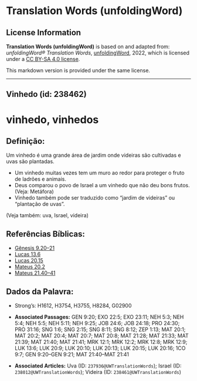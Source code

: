 # Translation Words (unfoldingWord)

## License Information

**Translation Words (unfoldingWord)** is based on and adapted from: _unfoldingWord® Translation Words_, [unfoldingWord](https://unfoldingword.org/utw), 2022, which is licensed under a [CC BY-SA 4.0 license](https://creativecommons.org/licenses/by-sa/4.0/legalcode.en).

This markdown version is provided under the same license.



--------------------------------

## Vinhedo (id: 238462)

vinhedo, vinhedos
=================

Definição:
----------

Um vinhedo é uma grande área de jardim onde videiras são cultivadas e uvas são plantadas.

* Um vinhedo muitas vezes tem um muro ao redor para proteger o fruto de ladrões e animais.
* Deus comparou o povo de Israel a um vinhedo que não deu bons frutos. (Veja: Metáfora)
* Vinhedo também pode ser traduzido como “jardim de videiras” ou “plantação de uvas”.

(Veja também: uva, Israel, videira)

Referências Bíblicas:
---------------------

* [Gênesis 9\.20–21](https://ref.ly/Gen9:20-Gen9:21)
* [Lucas 13\.6](https://ref.ly/Luke13:6)
* [Lucas 20\.15](https://ref.ly/Luke20:15)
* [Mateus 20\.2](https://ref.ly/Matt20:2)
* [Mateus 21\.40–41](https://ref.ly/Matt21:40-Matt21:41)

Dados da Palavra:
-----------------

* Strong’s: H1612, H3754, H3755, H8284, G02900

* **Associated Passages:** GEN 9:20; EXO 22:5; EXO 23:11; NEH 5:3; NEH 5:4; NEH 5:5; NEH 5:11; NEH 9:25; JOB 24:6; JOB 24:18; PRO 24:30; PRO 31:16; SNG 1:6; SNG 2:15; SNG 8:11; SNG 8:12; ZEP 1:13; MAT 20:1; MAT 20:2; MAT 20:4; MAT 20:7; MAT 20:8; MAT 21:28; MAT 21:33; MAT 21:39; MAT 21:40; MAT 21:41; MRK 12:1; MRK 12:2; MRK 12:8; MRK 12:9; LUK 13:6; LUK 20:9; LUK 20:10; LUK 20:13; LUK 20:15; LUK 20:16; 1CO 9:7; GEN 9:20–GEN 9:21; MAT 21:40–MAT 21:41
* **Associated Articles:** Uva (ID: `237936@UWTranslationWords`); Israel (ID: `238012@UWTranslationWords`); Videira (ID: `238461@UWTranslationWords`)

